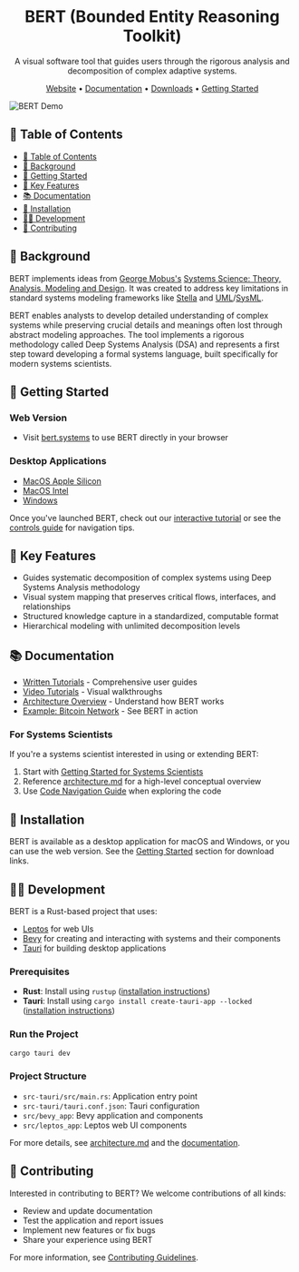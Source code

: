 <h1 align="center">BERT (Bounded Entity Reasoning Toolkit)</h1>

<p align="center">A visual software tool that guides users through the rigorous analysis and decomposition of complex adaptive systems.</p>

<p align="center">
  <a href="https://bert.systems/">Website</a> •
  <a href="https://bert.gitbook.io/bert-documentation">Documentation</a> •
  <a href="https://github.com/halcyonic-systems/bert/releases">Downloads</a> •
  <a href="#getting-started">Getting Started</a>
</p>

![BERT Demo](https://bert.systems/demo.gif)

## 📑 Table of Contents

- [📑 Table of Contents](#-table-of-contents)
- [📖 Background](#-background)
- [🚀 Getting Started](#-getting-started)
- [🔧 Key Features](#-key-features)
- [📚 Documentation](#-documentation)
- [💾 Installation](#-installation)
- [👨‍💻 Development](#-development)
- [🤝 Contributing](#-contributing)

## 📖 Background

BERT implements ideas from [George Mobus's](https://directory.tacoma.uw.edu/employee/gmobus) [Systems Science: Theory, Analysis, Modeling and Design](https://link.springer.com/book/10.1007/978-3-030-93482-8). It was created to address key limitations in standard systems modeling frameworks like [Stella](https://www.iseesystems.com/store/products/stella-online.aspx) and [UML](https://www.uml.org/)/[SysML](https://sysml.org/).

BERT enables analysts to develop detailed understanding of complex systems while preserving crucial details and meanings often lost through abstract modeling approaches. The tool implements a rigorous methodology called Deep Systems Analysis (DSA) and represents a first step toward developing a formal systems language, built specifically for modern systems scientists.

## 🚀 Getting Started

### Web Version
- Visit [bert.systems](https://bert.systems/) to use BERT directly in your browser

### Desktop Applications
- [MacOS Apple Silicon](https://github.com/halcyonic-systems/bert/releases/download/v0.1.0-beta/bert_0.1.0_aarch64.dmg)
- [MacOS Intel](https://github.com/halcyonic-systems/bert/releases/download/v0.1.0-beta/bert_0.1.0_x64.dmg)
- [Windows](https://github.com/halcyonic-systems/bert/releases/download/v0.1.0-beta/bert.exe)

Once you've launched BERT, check out our [interactive tutorial](https://bert.gitbook.io/bert-documentation) or see the [controls guide](https://github.com/halcyonic-systems/bert/blob/main/docs/getting-started/Controls.md) for navigation tips.

## 🔧 Key Features

- Guides systematic decomposition of complex systems using Deep Systems Analysis methodology
- Visual system mapping that preserves critical flows, interfaces, and relationships
- Structured knowledge capture in a standardized, computable format
- Hierarchical modeling with unlimited decomposition levels

## 📚 Documentation

- [Written Tutorials](https://bert.gitbook.io/bert-documentation) - Comprehensive user guides
- [Video Tutorials](https://github.com/halcyonic-systems/bert/blob/main/docs/getting-started/Tutorials.md) - Visual walkthroughs
- [Architecture Overview](https://github.com/halcyonic-systems/bert/blob/main/docs/architecture.md) - Understand how BERT works
- [Example: Bitcoin Network](https://github.com/halcyonic-systems/bert/blob/main/btc.json) - See BERT in action

### For Systems Scientists

If you're a systems scientist interested in using or extending BERT:

1. Start with [Getting Started for Systems Scientists](docs/getting-started/for-systems-scientists.md)
2. Reference [architecture.md](https://github.com/halcyonic-systems/bert/blob/main/docs/architecture.md) for a high-level conceptual overview
3. Use [Code Navigation Guide](docs/getting-started/code-navigation-guide.md) when exploring the code

## 💾 Installation

BERT is available as a desktop application for macOS and Windows, or you can use the web version. See the [Getting Started](#getting-started) section for download links.

## 👨‍💻 Development

BERT is a Rust-based project that uses:
- [Leptos](https://leptos.dev/) for web UIs
- [Bevy](https://bevyengine.org/) for creating and interacting with systems and their components
- [Tauri](https://v2.tauri.app/) for building desktop applications

### Prerequisites
- **Rust**: Install using `rustup` ([installation instructions](https://www.rust-lang.org/tools/install))
- **Tauri**: Install using `cargo install create-tauri-app --locked` ([installation instructions](https://v2.tauri.app/start/))

### Run the Project
```bash
cargo tauri dev
```

### Project Structure
- `src-tauri/src/main.rs`: Application entry point
- `src-tauri/tauri.conf.json`: Tauri configuration
- `src/bevy_app`: Bevy application and components
- `src/leptos_app`: Leptos web UI components

For more details, see [architecture.md](https://github.com/halcyonic-systems/bert/blob/main/docs/architecture.md) and the [documentation](https://bert.gitbook.io/bert-documentation).

## 🤝 Contributing

Interested in contributing to BERT? We welcome contributions of all kinds:

- Review and update documentation
- Test the application and report issues
- Implement new features or fix bugs
- Share your experience using BERT

For more information, see [Contributing Guidelines](docs/contributing/guidelines.md).
